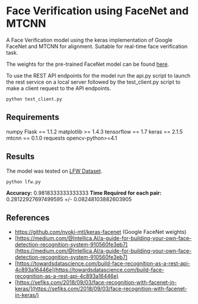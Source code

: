 # Face Verification using FaceNet and MTCNN

A Face Verification model using the keras implementation of Google FaceNet and MTCNN for alignment. Suitable for real-time face verification task. 

The weights for the pre-trained FaceNet model can be found [here]([https://github.com/nyoki-mtl/keras-facenet]).

To use the REST API endpoints for the model run the api.py script to launch the rest service on a local server followed by the test_client.py script to make a client request to the API endpoints. 

    python test_client.py

## Requirements
numpy
Flask == 1.1.2
matplotlib >= 1.4.3
tensorflow == 1.7
keras == 2.1.5
mtcnn == 0.1.0
requests
opencv-python>=4.1

## Results
The model was tested on [LFW Dataset]([http://vis-www.cs.umass.edu/lfw/]). 

    python lfw.py
**Accuracy:** 0.9818333333333333 
**Time Required for each pair:** 0.28122927697499595 +/- 0.08248103882603905

## References

 - https://github.com/nyoki-mtl/keras-facenet (Google FaceNet weights)
 - [https://medium.com/@Intellica.AI/a-guide-for-building-your-own-face-detection-recognition-system-910560fe3eb7](https://medium.com/@Intellica.AI/a-guide-for-building-your-own-face-detection-recognition-system-910560fe3eb7)
 - [https://towardsdatascience.com/build-face-recognition-as-a-rest-api-4c893a16446e](https://towardsdatascience.com/build-face-recognition-as-a-rest-api-4c893a16446e)
 - [https://sefiks.com/2018/09/03/face-recognition-with-facenet-in-keras/](https://sefiks.com/2018/09/03/face-recognition-with-facenet-in-keras/)

